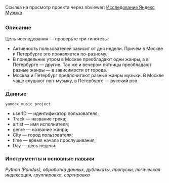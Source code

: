 Ссылка на просмотр проекта через nbviewer: [Исследование Яндекс Музыка](https://nbviewer.org/github/mariasaveleva/study-projects/blob/f92bf4a4a7f4104f5e3234fefa4ae07ccd5dfb9f/project%20python%20%28start%20of%20course%29/Исследование%20Яндекс%20Музыка.ipynb)

##
### Описание
Цель исследования — проверьте три гипотезы:
- Активность пользователей зависит от дня недели. Причём в Москве и Петербурге это проявляется по-разному.
- В понедельник утром в Москве преобладают одни жанры, а в Петербурге — другие. Так же и вечером пятницы преобладают разные жанры — в зависимости от города.
- Москва и Петербург предпочитают разные жанры музыки. В Москве чаще слушают поп-музыку, в Петербурге — русский рэп.

### Данные
`yandex_music_project`
- userID — идентификатор пользователя;
- Track — название трека;
- artist — имя исполнителя;
- genre — название жанра;
- City — город пользователя;
- time — время начала прослушивания;
- Day — день недели.

### Инструменты и основные навыки
*Python (Pandas), обработка данных, дубликаты, пропуски, логическая индексация, группировка, сортировка*
